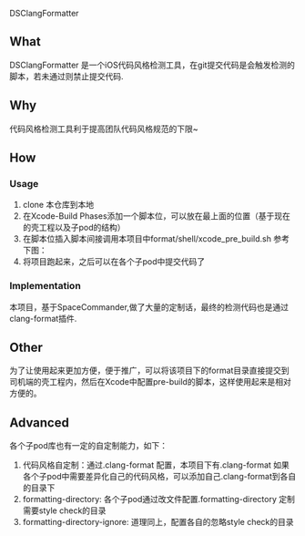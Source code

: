 DSClangFormatter

## What 

DSClangFormatter 是一个iOS代码风格检测工具，在git提交代码是会触发检测的脚本，若未通过则禁止提交代码.


## Why

代码风格检测工具利于提高团队代码风格规范的下限~

## How

### Usage
1. clone 本仓库到本地
2. 在Xcode-Build Phases添加一个脚本位，可以放在最上面的位置（基于现在的壳工程以及子pod的结构）
3. 在脚本位插入脚本间接调用本项目中format/shell/xcode_pre_build.sh
参考下图：
4. 将项目跑起来，之后可以在各个子pod中提交代码了

### Implementation

本项目，基于SpaceCommander,做了大量的定制话，最终的检测代码也是通过clang-format插件.


## Other
为了让使用起来更加方便，便于推广，可以将该项目下的format目录直接提交到司机端的壳工程内，然后在Xcode中配置pre-build的脚本，这样使用起来是相对方便的。

## Advanced
各个子pod库也有一定的自定制能力，如下：
1. 代码风格自定制：通过.clang-format 配置，本项目下有.clang-format 如果各个子pod中需要差异化自己的代码风格，可以添加自己.clang-format到各自的目录下
2. formatting-directory: 各个子pod通过改文件配置.formatting-directory 定制需要style check的目录
3. formatting-directory-ignore: 道理同上，配置各自的忽略style check的目录